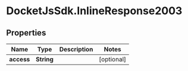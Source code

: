 # DocketJsSdk.InlineResponse2003

## Properties
Name | Type | Description | Notes
------------ | ------------- | ------------- | -------------
**access** | **String** |  | [optional] 


